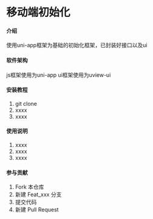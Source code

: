 # 移动端初始化

#### 介绍
使用uni-app框架为基础的初始化框架，已封装好接口以及ui

#### 软件架构
js框架使用为uni-app
ui框架使用为uview-ui


#### 安装教程

1.  git clone 
2.  xxxx
3.  xxxx

#### 使用说明

1.  xxxx
2.  xxxx
3.  xxxx

#### 参与贡献

1.  Fork 本仓库
2.  新建 Feat_xxx 分支
3.  提交代码
4.  新建 Pull Request
